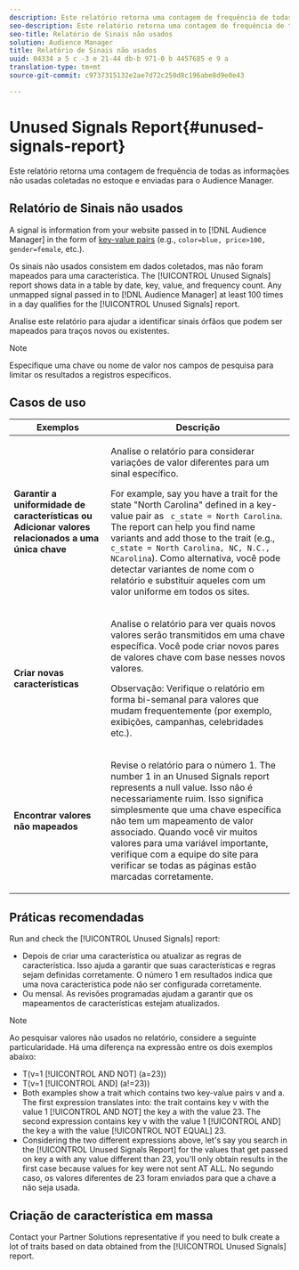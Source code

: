 ```yaml
---
description: Este relatório retorna uma contagem de frequência de todas as informações não usadas coletadas no estoque e enviadas para o Audience Manager.
seo-description: Este relatório retorna uma contagem de frequência de todas as informações não usadas coletadas no estoque e enviadas para o Audience Manager.
seo-title: Relatório de Sinais não usados
solution: Audience Manager
title: Relatório de Sinais não usados
uuid: 04334 a 5 c -3 e 21-44 db-b 971-0 b 4457685 e 9 a
translation-type: tm+mt
source-git-commit: c9737315132e2ae7d72c250d8c196abe8d9e0e43

---
```



# Unused Signals Report{#unused-signals-report}

Este relatório retorna uma contagem de frequência de todas as informações não usadas coletadas no estoque e enviadas para o Audience Manager.

<!-- 

c_unused_signals.xml

 -->

## Relatório de Sinais não usados

A signal is information from your website passed in to [!DNL Audience Manager] in the form of [key-value pairs](../../reference/key-value-pairs-explained.md) (e.g., `color=blue, price>100, gender=female`, etc.).

Os sinais não usados consistem em dados coletados, mas não foram mapeados para uma característica. The [!UICONTROL Unused Signals] report shows data in a table by date, key, value, and frequency count. Any unmapped signal passed in to [!DNL Audience Manager] at least 100 times in a day qualifies for the [!UICONTROL Unused Signals] report.

Analise este relatório para ajudar a identificar sinais órfãos que podem ser mapeados para traços novos ou existentes.

>[!NOTE]
>
>Especifique uma chave ou nome de valor nos campos de pesquisa para limitar os resultados a registros específicos.

## Casos de uso

<table id="table_E5EE0EC078E14EF4B197243488517A2D"> 
 <thead> 
  <tr> 
   <th colname="col1" class="entry"> Exemplos </th> 
   <th colname="col2" class="entry"> Descrição </th> 
  </tr> 
 </thead>
 <tbody> 
  <tr> 
   <td colname="col1"> <p><b>Garantir a uniformidade de características ou Adicionar valores relacionados a uma única chave</b> </p> </td> 
   <td colname="col2"> <p>Analise o relatório para considerar variações de valor diferentes para um sinal específico. </p> <p>For example, say you have a trait for the state "North Carolina" defined in a key-value pair as <code> c_state = North Carolina</code>. The report can help you find name variants and add those to the trait (e.g., <code> c_state = North Carolina, NC, N.C., NCarolina</code>). Como alternativa, você pode detectar variantes de nome com o relatório e substituir aqueles com um valor uniforme em todos os sites. </p> <p> </p> </td> 
  </tr> 
  <tr> 
   <td colname="col1"> <p><b>Criar novas características</b> </p> </td> 
   <td colname="col2"> <p>Analise o relatório para ver quais novos valores serão transmitidos em uma chave específica. Você pode criar novos pares de valores chave com base nesses novos valores. </p> <p> <p>Observação: Verifique o relatório em forma bi-semanal para valores que mudam frequentemente (por exemplo, exibições, campanhas, celebridades etc.). </p> </p> </td> 
  </tr> 
  <tr> 
   <td colname="col1"> <p><b>Encontrar valores não mapeados</b> </p> </td> 
   <td colname="col2"> <p>Revise o relatório para o número 1. The number 1 in an <span class="wintitle"> Unused Signals</span> report represents a null value. Isso não é necessariamente ruim. Isso significa simplesmente que uma chave específica não tem um mapeamento de valor associado. Quando você vir muitos valores para uma variável importante, verifique com a equipe do site para verificar se todas as páginas estão marcadas corretamente. </p> </td> 
  </tr> 
 </tbody> 
</table>

## Práticas recomendadas

Run and check the [!UICONTROL Unused Signals] report:

* Depois de criar uma característica ou atualizar as regras de característica. Isso ajuda a garantir que suas características e regras sejam definidas corretamente. O número 1 em resultados indica que uma nova característica pode não ser configurada corretamente.
* Ou mensal. As revisões programadas ajudam a garantir que os mapeamentos de características estejam atualizados.

>[!NOTE]
>
>Ao pesquisar valores não usados no relatório, considere a seguinte particularidade. Há uma diferença na expressão entre os dois exemplos abaixo:

* T(v=1 [!UICONTROL AND NOT] (a=23))
* T(v=1 [!UICONTROL AND] (a!=23))
* Both examples show a trait which contains two key-value pairs v and a. The first expression translates into: the trait contains key v with the value 1 [!UICONTROL AND NOT] the key a with the value 23. The second expression contains key v with the value 1 [!UICONTROL AND] the key a with the value [!UICONTROL NOT EQUAL] 23.
* Considering the two different expressions above, let's say you search in the [!UICONTROL Unused Signals Report] for the values that get passed on key a with any value different than 23, you'll only obtain results in the first case because values for key were not sent AT ALL. No segundo caso, os valores diferentes de 23 foram enviados para que a chave a não seja usada.

## Criação de característica em massa

Contact your Partner Solutions representative if you need to bulk create a lot of traits based on data obtained from the [!UICONTROL Unused Signals] report.

